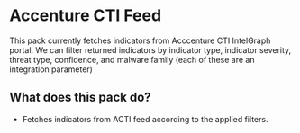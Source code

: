 # **Accenture CTI Feed**
 
This pack currently fetches indicators from Acccenture CTI IntelGraph portal. We can filter returned indicators by indicator type, indicator severity, threat type, confidence, and malware family (each of these are an integration parameter)

## **What does this pack do?**

- Fetches indicators from ACTI feed according to the applied filters.